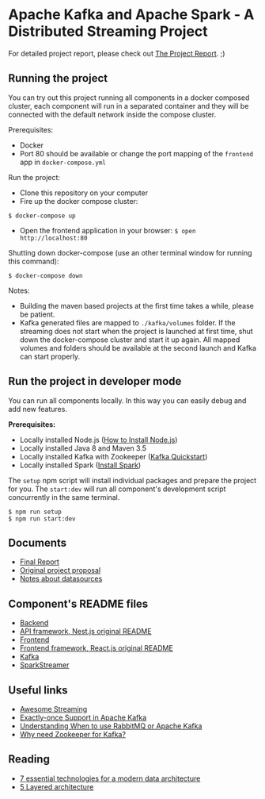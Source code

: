 # Apache Kafka and Apache Spark - A Distributed Streaming Project

For detailed project report, please check out [The Project Report](docs/final-report.md). ;)

## Running the project

You can try out this project running all components in a docker composed cluster, each component will run in a separated container and they will be connected with the default network inside the compose cluster.

Prerequisites:

- Docker
- Port 80 should be available or change the port mapping of the `frontend` app in `docker-compose.yml`

Run the project:

- Clone this repository on your computer
- Fire up the docker compose cluster:

```
$ docker-compose up
```

- Open the frontend application in your browser: `$ open http://localhost:80`

Shutting down docker-compose (use an other terminal window for running this command):

```
$ docker-compose down
```

Notes:

- Building the maven based projects at the first time takes a while, please be patient.
- Kafka generated files are mapped to `./kafka/volumes` folder. If the streaming does not start when the project is launched at first time, shut down the docker-compose cluster and start it up again. All mapped volumes and folders should be available at the second launch and Kafka can start properly.

## Run the project in developer mode

You can run all components locally. In this way you can easily debug and add new features.

**Prerequisites:**

- Locally installed Node.js ([How to Install Node.js](http://yoember.com/nodejs/the-best-way-to-install-node-js/))
- Locally installed Java 8 and Maven 3.5
- Locally installed Kafka with Zookeeper ([Kafka Quickstart](https://kafka.apache.org/quickstart))
- Locally installed Spark ([Install Spark](http://spark.apache.org/downloads.html))

The `setup` npm script will install individual packages and prepare the project for you. The `start:dev` will run all component's development script concurrently in the same terminal.

```
$ npm run setup
$ npm run start:dev
```

## Documents

- [Final Report](docs/final-report.md)
- [Original project proposal](docs/proposal.md)
- [Notes about datasources](docs/finding-datastream-notes.md)

## Component's README files

- [Backend](backend/README.md)
- [API framework, Nest.js original README](backend/FRAMEWORK_README.md)
- [Frontend](frontend/README.md)
- [Frontend framework, React.js original README](frontend/FRAMEWORK_README.md)
- [Kafka](kafka/README.md)
- [SparkStreamer](SparkStreamer/README.md)

## Useful links

- [Awesome Streaming](https://github.com/manuzhang/awesome-streaming)
- [Exactly-once Support in Apache Kafka](https://medium.com/@jaykreps/exactly-once-support-in-apache-kafka-55e1fdd0a35f)
- [Understanding When to use RabbitMQ or Apache Kafka](https://content.pivotal.io/blog/understanding-when-to-use-rabbitmq-or-apache-kafka)
- [Why need Zookeeper for Kafka?](https://www.quora.com/What-is-the-actual-role-of-Zookeeper-in-Kafka-What-benefits-will-I-miss-out-on-if-I-don%E2%80%99t-use-Zookeeper-and-Kafka-together)

## Reading

- [7 essential technologies for a modern data architecture](https://www.infoworld.com/article/3257105/big-data/7-essential-technologies-for-a-modern-data-architecture.html)
- [5 Layered architecture](https://www.researchgate.net/publication/259172538_5-Layered_Architecture_of_Cloud_Database_Management_System)
